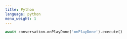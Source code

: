 ```yaml
---
title: Python
language: python
menu_weight: 1
---
```


```python
await conversation.onPlayDone('onPlayDone').execute()
```